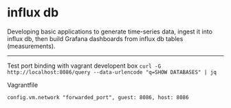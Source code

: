 # influx db

Developing basic applications to generate time-series data, ingest it into influx db, then build Grafana dashboards from influx db tables (measurements).

---

Test port binding with vagrant developent box
`curl -G http://localhost:8086/query --data-urlencode "q=SHOW DATABASES" | jq`

Vagrantfile
```
config.vm.network "forwarded_port", guest: 8086, host: 8086
```
